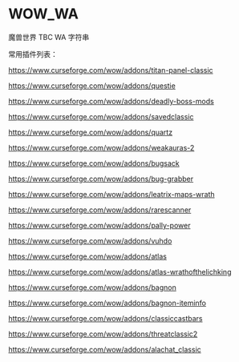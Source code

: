 # WOW_WA

魔兽世界 TBC WA 字符串



常用插件列表：

https://www.curseforge.com/wow/addons/titan-panel-classic

https://www.curseforge.com/wow/addons/questie

https://www.curseforge.com/wow/addons/deadly-boss-mods

https://www.curseforge.com/wow/addons/savedclassic

https://www.curseforge.com/wow/addons/quartz

https://www.curseforge.com/wow/addons/weakauras-2

https://www.curseforge.com/wow/addons/bugsack

https://www.curseforge.com/wow/addons/bug-grabber

https://www.curseforge.com/wow/addons/leatrix-maps-wrath

https://www.curseforge.com/wow/addons/rarescanner

https://www.curseforge.com/wow/addons/pally-power

https://www.curseforge.com/wow/addons/vuhdo

https://www.curseforge.com/wow/addons/atlas

https://www.curseforge.com/wow/addons/atlas-wrathofthelichking

https://www.curseforge.com/wow/addons/bagnon

https://www.curseforge.com/wow/addons/bagnon-iteminfo

https://www.curseforge.com/wow/addons/classiccastbars

https://www.curseforge.com/wow/addons/threatclassic2

https://www.curseforge.com/wow/addons/alachat_classic
